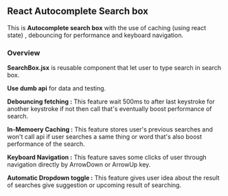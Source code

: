 ## React Autocomplete Search box

This is **Autocomplete search box** with the use of caching (using react state) , debouncing for performance and keyboard navigation.

### Overview

**SearchBox.jsx** is reusable component that let user to type search in search box.

**Use dumb api** for data and testing.

**Debouncing fetching :** This feature wait 500ms to after last keystroke for another keystroke if not then call that's eventually boost performance of search.

**In-Memoery Caching :** This feature stores user's previous searches and won't call api if user searches a same thing or word that's also boost performance of the search.

**Keyboard Navigation :** This feature saves some clicks of user through navigation directly by ArrowDown or ArrowUp key.

**Automatic Dropdown toggle :** This feature gives user idea about the result of searches give suggestion or upcoming result of searching.







